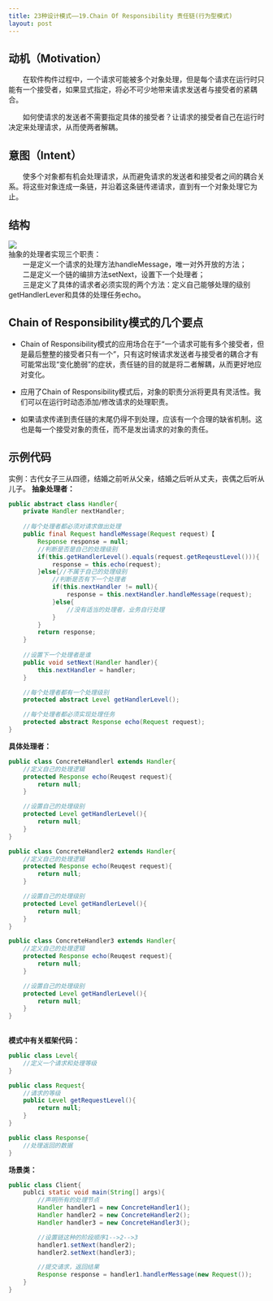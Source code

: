 ```yaml
---
title: 23种设计模式——19.Chain Of Responsibility 责任链(行为型模式)
layout: post
---
```

## 动机（Motivation）

&emsp;&emsp;在软件构件过程中，一个请求可能被多个对象处理，但是每个请求在运行时只能有一个接受者，如果显式指定，将必不可少地带来请求发送者与接受者的紧耦合。

&emsp;&emsp;如何使请求的发送者不需要指定具体的接受者？让请求的接受者自己在运行时决定来处理请求，从而使两者解耦。

## 意图（Intent）

&emsp;&emsp;使多个对象都有机会处理请求，从而避免请求的发送者和接受者之间的耦合关系。将这些对象连成一条链，并沿着这条链传递请求，直到有一个对象处理它为止。

## 结构
![](https://i.imgur.com/mJpFb7l.jpg)<br>
抽象的处理者实现三个职责：<br>
&emsp;&emsp;一是定义一个请求的处理方法handleMessage，唯一对外开放的方法；<br>
&emsp;&emsp;二是定义一个链的编排方法setNext，设置下一个处理者；<br>
&emsp;&emsp;三是定义了具体的请求者必须实现的两个方法：定义自己能够处理的级别getHandlerLever和具体的处理任务echo。
## Chain of Responsibility模式的几个要点

- Chain of Responsibility模式的应用场合在于“一个请求可能有多个接受者，但是最后整整的接受者只有一个”，只有这时候请求发送者与接受者的耦合才有可能常出现“变化脆弱”的症状，责任链的目的就是将二者解耦，从而更好地应对变化。

- 应用了Chain of Responsibility模式后，对象的职责分派将更具有灵活性。我们可以在运行时动态添加/修改请求的处理职责。

- 如果请求传递到责任链的末尾仍得不到处理，应该有一个合理的缺省机制。这也是每一个接受对象的责任，而不是发出请求的对象的责任。

## 示例代码

实例：古代女子三从四德，结婚之前听从父亲，结婚之后听从丈夫，丧偶之后听从儿子。
**抽象处理者：**
```java
public abstract class Handler{
	private Handler nextHandler;
	
	//每个处理者都必须对请求做出处理
	public final Request handleMessage(Request request)【
		Response response = null;
		//判断是否是自己的处理级别
		if(this.getHandlerLevel().equals(request.getReqeustLevel())){
			response = this.echo(request);
		}else{//不属于自己的处理级别
			//判断是否有下一个处理者
			if(this.nextHandler != null){
				response = this.nextHandler.handleMessage(request);
			}else{
				//没有适当的处理者，业务自行处理
			}
		}
		return response;
	}
	
	//设置下一个处理者是谁
	public void setNext(Handler handler){
		this.nextHandler = handler;
	}

	//每个处理者都有一个处理级别
	protected abstract Level getHandlerLevel();

	//每个处理者都必须实现处理任务
	protected abstract Response echo(Request request);
}
```
**具体处理者：**
```java
public class ConcreteHandlerl extends Handler{
	//定义自己的处理逻辑
	protected Response echo(Reuqest request){
		return null;
	}

	//设置自己的处理级别
	protected Level getHandlerLevel(){
		return null;
	}
}

public class ConcreteHandler2 extends Handler{
	//定义自己的处理逻辑
	protected Response echo(Reuqest request){
		return null;
	}

	//设置自己的处理级别
	protected Level getHandlerLevel(){
		return null;
	}
}

public class ConcreteHandler3 extends Handler{
	//定义自己的处理逻辑
	protected Response echo(Reuqest request){
		return null;
	}

	//设置自己的处理级别
	protected Level getHandlerLevel(){
		return null;
	}
}
	
```
**模式中有关框架代码：**
```java
public class Level{
	//定义一个请求和处理等级
}

public class Request{
	//请求的等级
	public Level getRequestLevel(){
		return null;
	}
}

public class Response{
	//处理返回的数据
}
```
**场景类：**
```java
public class Client{
	publci static void main(String[] args){
		//声明所有的处理节点
		Handler handler1 = new ConcreteHandler1();
		Handler handler2 = new ConcreteHandler2();
		Handler handler3 = new ConcreteHandler3();

		//设置链这种的阶段顺序1-->2-->3
		handler1.setNext(handler2);
		handler2.setNext(handler3);

		//提交请求，返回结果
		Response response = handler1.handlerMessage(new Request());
	}
}
```